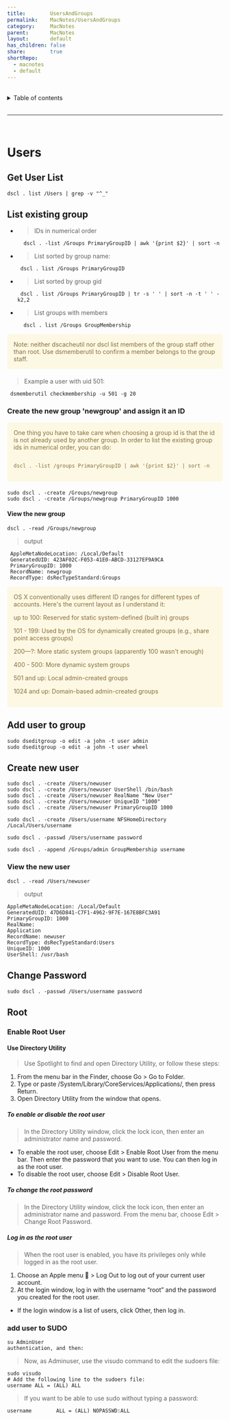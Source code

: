 ```yaml
---
title:        UsersAndGroups
permalink:    MacNotes/UsersAndGroups
category:     MacNotes
parent:       MacNotes
layout:       default
has_children: false
share:        true
shortRepo:
  - macnotes
  - default
---
```


<br/>

<details markdown="block">                
<summary>                
Table of contents                
</summary>                
{: .text-delta }                
1. TOC                
{:toc}                
</details>

<br/>

---

<br/>

# Users

## Get User List

```shell
dscl . list /Users | grep -v "^_"
```

## List existing group

- > IDs in numerical order
  ```shell
    dscl . -list /Groups PrimaryGroupID | awk '{print $2}' | sort -n
  ```
- > List sorted by group name:

  ```shell
   dscl . list /Groups PrimaryGroupID
  ```

- > List sorted by group gid

  ```shell
   dscl . list /Groups PrimaryGroupID | tr -s ' ' | sort -n -t ' ' -k2,2
  ```

- > List groups with members
  ```shell
    dscl . list /Groups GroupMembership
  ```

<div style="padding: 15px; margin-bottom: 20px; border-radius: 4px; color: #8a6d3b;; background-color: #fcf8e3; border-color: #faebcc;">            
    Note: neither dscacheutil nor dscl list members of the group staff other than root. Use dsmemberutil to confirm a member belongs to the group staff.       
</div>

> Example a user with uid 501:

```shell
 dsmemberutil checkmembership -u 501 -g 20
```

### Create the new group 'newgroup' and assign it an ID

<div style="padding: 15px; margin-bottom: 20px; border-radius: 4px; color: #8a6d3b;; background-color: #fcf8e3; border-color: #faebcc;">            
    One thing you have to take care when choosing a group id is that the id is not already used by another group. In order to list the existing group ids in numerical order, you can do:
<p>
<code>
dscl . -list /groups PrimaryGroupID | awk '{print $2}' | sort -n
</code> 
</p>      
</div>

```shell
sudo dscl . -create /Groups/newgroup
sudo dscl . -create /Groups/newgroup PrimaryGroupID 1000
```

#### View the new group

```shell
dscl . -read /Groups/newgroup
```

> output

```
 AppleMetaNodeLocation: /Local/Default
 GeneratedUID: 423AF02C-F053-41E0-ABCD-33127EF9A9CA
 PrimaryGroupID: 1000
 RecordName: newgroup
 RecordType: dsRecTypeStandard:Groups
```

<div style="padding: 15px; margin-bottom: 20px; border-radius: 4px; color: #8a6d3b;; background-color: #fcf8e3; border-color: #faebcc;">            
OS X conventionally uses different ID ranges for different types of accounts. Here's the current layout as I understand it:

up to 100: Reserved for static system-defined (built in) groups

101 - 199: Used by the OS for dynamically created groups (e.g., share point access groups)

200—?: More static system groups (apparently 100 wasn't enough)

400 - 500: More dynamic system groups

501 and up: Local admin-created groups

1024 and up: Domain-based admin-created groups

</div>

## Add user to group

```shell
sudo dseditgroup -o edit -a john -t user admin
sudo dseditgroup -o edit -a john -t user wheel
```

## Create new user

```shell
sudo dscl . -create /Users/newuser
sudo dscl . -create /Users/newuser UserShell /bin/bash
sudo dscl . -create /Users/newuser RealName "New User"
sudo dscl . -create /Users/newuser UniqueID "1000"
sudo dscl . -create /Users/newuser PrimaryGroupID 1000
```

```shell
sudo dscl . -create /Users/username NFSHomeDirectory /Local/Users/username
```

```shell
sudo dscl . -passwd /Users/username password
```

```shell
sudo dscl . -append /Groups/admin GroupMembership username
```

### View the new user

```shell
dscl . -read /Users/newuser
```

> output

```
AppleMetaNodeLocation: /Local/Default
GeneratedUID: 47D6D841-C7F1-4962-9F7E-167E8BFC3A91
PrimaryGroupID: 1000
RealName:
Application
RecordName: newuser
RecordType: dsRecTypeStandard:Users
UniqueID: 1000
UserShell: /usr/bash
```

## Change Password

```shell
sudo dscl . -passwd /Users/username password
```

## Root

### Enable Root User

#### Use Directory Utility

> Use Spotlight to find and open Directory Utility, or follow these steps:

1. From the menu bar in the Finder, choose Go > Go to Folder.
2. Type or paste /System/Library/CoreServices/Applications/, then press Return.
3. Open Directory Utility from the window that opens.

##### To enable or disable the root user

> In the Directory Utility window, click the lock icon, then enter an administrator name and password.

- To enable the root user, choose Edit > Enable Root User from the menu bar. Then enter the password that you want to use. You can then log in as the root user.
- To disable the root user, choose Edit > Disable Root User.

##### To change the root password

> In the Directory Utility window, click the lock icon, then enter an administrator name and password. From the menu bar, choose Edit > Change Root Password.

##### Log in as the root user

> When the root user is enabled, you have its privileges only while logged in as the root user.

1. Choose an Apple menu  > Log Out to log out of your current user account.
2. At the login window, log in with the username “root” and the password you created for the root user.

- If the login window is a list of users, click Other, then log in.

### add user to SUDO

```shell
su AdminUser
authentication, and then:
```

> Now, as Adminuser, use the visudo command to edit the sudoers file:

```shell
sudo visudo
# Add the following line to the sudoers file:
username ALL = (ALL) ALL
```

> If you want to be able to use sudo without typing a password:

```shell
username        ALL = (ALL) NOPASSWD:ALL
```